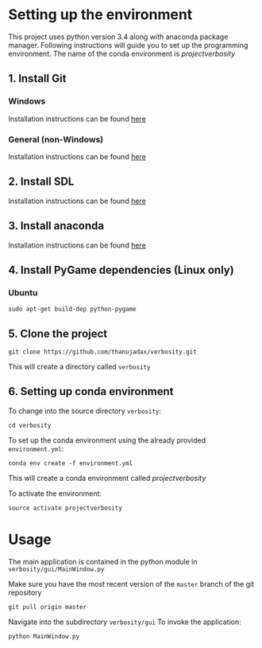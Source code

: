 # Setting up the environment
This project uses python version 3.4 along with anaconda package manager. Following instructions will guide you to set up the programming environment.
The name of the conda environment is *projectverbosity*
## 1. Install Git
### Windows
Installation instructions can be found [here](https://desktop.github.com/)

### General (non-Windows)
Installation instructions can be found [here](https://git-scm.com/book/en/v2/Getting-Started-Installing-Git)

## 2. Install SDL
Installation instructions can be found [here](https://wiki.libsdl.org/Installation)

## 3. Install anaconda
Installation instructions can be found [here](https://docs.continuum.io/anaconda/install)

## 4. Install PyGame dependencies (Linux only)
### Ubuntu
```
sudo apt-get build-dep python-pygame
```
## 5. Clone the project
```
git clone https://github.com/thanujadax/verbosity.git
```
This will create a directory called `verbosity`

## 6. Setting up conda environment
To change into the source directory `verbosity`:
```
cd verbosity
```

To set up the conda environment using the already provided `environment.yml`:
```
conda env create -f environment.yml
```
This will create a conda environment called *projectverbosity*

To activate the environment:
```
source activate projectverbosity
```

# Usage
The main application is contained in the python module in `verbosity/gui/MainWindow.py`

Make sure you have the most recent version of the `master` branch of the git repository
```
git pull origin master
```

Navigate into the subdirectory `verbosity/gui`
To invoke the application:
```
python MainWindow.py
``` 
